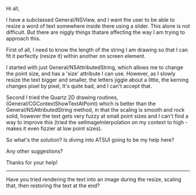 

Hi all,

I have a subclassed General/NSView, and I want the user to be able to resize a word of text somewhere inside there using a slider. This alone is not difficult. But there are niggly things thatare affecting the way I am trying to approach this.

First of all, I need to know the length of the string I am drawing so that I can fit it perfectly (resize it) within another on screen element.

I started with just General/NSAttributedString, which allows me to change the point size, and has a 'size' attribute I can use. However, as I slowly resize the text bigger and smaller, the letters jiggle about a little, the kerning changes pixel by pixel, It's quite bad, and I can't accept that.

Second I tried the Quartz 2D drawing routines, (General/CGContextShowTextAtPoint) which is better than the General/NSAttributedString method, in that the scaling is smooth and rock solid, however the text gets very fuzzy at small point sizes and I can't find a way to improve this (tried the setImageInterpolation on my context to high - makes it even fizzier at low point sizes).

So what's the solution? Is diving into ATSUI going to be my help here? 

Any other suggestions?

Thanks for your help!

----

Have you tried rendering the text into an image during the resize, scaling that, then restoring the text at the end?